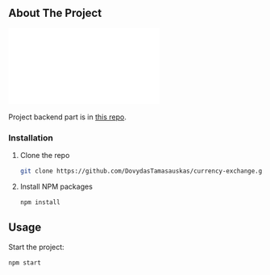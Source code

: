 ## About The Project

![Issue description](./currencyExchange.pdf)

Project backend part is in [this repo](https://github.com/DovydasTamasauskas/currency-exchange-be).

### Installation

1. Clone the repo
   ```sh
   git clone https://github.com/DovydasTamasauskas/currency-exchange.git
   ```
2. Install NPM packages
   ```sh
   npm install
   ```

## Usage

Start the project:

```sh
npm start
```
